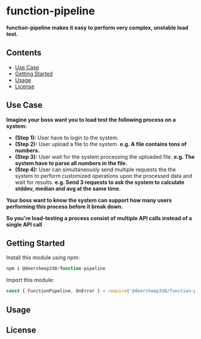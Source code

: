 # function-pipeline

__function-pipeline makes it easy to perform very complex, unstable load test.__

## Contents

- [Use Case](#use-case)
- [Getting Started](#getting-started)
- [Usage](#usage)
- [License](#license)

## Use Case

__Imagine your boss want you to load test the following process on a system:__
- __(Step 1):__ User have to login to the system.
- __(Step 2):__ User upload a file to the system. __e.g. A file contains tons of numbers.__
- __(Step 3):__ User wait for the system processing the uploaded file. __e.g. The system have to parse all numbers in the file.__
- __(Step 4):__ User can simultaneously send multiple requests the the system to perform customized operations upon the processed data and wait for results. __e.g. Send 3 requests to ask the system to calculate stddev, median and avg at the same time.__

__Your boss want to know the system can support how many users performing this process before it break down.__

__So you're load-testing a process consist of multiple API calls instead of a single API call__

## Getting Started

Install this module using npm:

```javascript
npm i @deersheep330/function-pipeline
```

Import this module:

```javascript
const { FunctionPipeline, OnError } = require('@deersheep330/function-pipeline');
```

## Usage

## License

